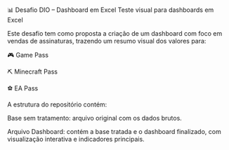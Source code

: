 📊 Desafio DIO – Dashboard em Excel
Teste visual para dashboards em Excel

Este desafio tem como proposta a criação de um dashboard com foco em vendas de assinaturas, trazendo um resumo visual dos valores para:

🎮 Game Pass

⛏️ Minecraft Pass

⚽ EA Pass

A estrutura do repositório contém:

Base sem tratamento: arquivo original com os dados brutos.

Arquivo Dashboard: contém a base tratada e o dashboard finalizado, com visualização interativa e indicadores principais.

